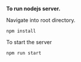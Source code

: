 **To run nodejs server.**

Navigate into root directory.

  ```shell
  npm install
  ```

To start the server

  ```shell
  npm run start
  ```
